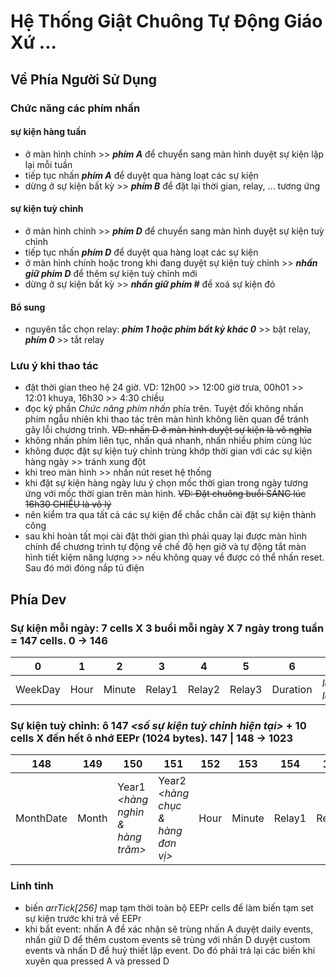 # Hệ Thống Giật Chuông Tự Động Giáo Xứ ...


## Về Phía Người Sử Dụng
### Chức năng các phím nhấn
#### sự kiện hàng tuần
- ở màn hình chính >> ***phím A*** để chuyển sang màn hình duyệt sự kiện lặp lại mỗi tuần
- tiếp tục nhấn ***phím A*** để duyệt qua hàng loạt các sự kiện
- dừng ở sự kiện bất kỳ >> ***phím B*** để đặt lại thời gian, relay, ... tương ứng
#### sự kiện tuỳ chỉnh
- ở màn hình chính >> ***phím D*** để chuyển sang màn hình duyệt sự kiện tuỳ chỉnh
- tiếp tục nhấn ***phím D*** để duyệt qua hàng loạt các sự kiện
- ở màn hình chính hoặc trong khi đang duyệt sự kiện tuỳ chỉnh >> ***nhấn giữ phím D*** để thêm sự kiện tuỳ chỉnh mới
- dừng ở sự kiện bất kỳ >> ***nhấn giữ phím #*** để xoá sự kiện đó
#### Bổ sung
- nguyên tắc chọn relay: ***phím 1 hoặc phím bất kỳ khác 0*** >> bật relay, ***phím 0*** >> tắt relay

### Lưu ý khi thao tác
- đặt thời gian theo hệ 24 giờ. VD: 12h00 >> 12:00 giờ trưa, 00h01 >> 12:01 khuya, 16h30 >> 4:30 chiều
- đọc kỹ phần *Chức năng phím nhấn* phía trên. Tuyệt đối không nhấn phím ngẫu nhiên khi thao tác trên màn hình không liên quan để tránh gây lỗi chương trình. ~~VD: nhấn D ở màn hình duyệt sự kiện là vô nghĩa~~
- không nhấn phím liên tục, nhấn quá nhanh, nhấn nhiều phím cùng lúc
- không được đặt sự kiện tuỳ chỉnh trùng khớp thời gian với các sự kiện hàng ngày >> tránh xung đột
- khi treo màn hình >> nhấn nút reset hệ thống
- khi đặt sự kiện hàng ngày lưu ý chọn mốc thời gian trong ngày tương ứng với mốc thời gian trên màn hình. ~~VD: Đặt chuông buổi SÁNG lúc 16h30 CHIỀU là vô lý~~
- nên kiểm tra qua tất cả các sự kiện để chắc chắn cài đặt sự kiện thành công
- sau khi hoàn tất mọi cài đặt thời gian thì phải quay lại được màn hình chính để chương trình tự động về chế độ hẹn giờ và tự động tắt màn hình tiết kiệm năng lượng >> nếu không quay về được có thể nhấn reset. Sau đó mới đóng nắp tủ điện

## Phía Dev
### Sự kiện mỗi ngày: 7 cells  X  3 buổi mỗi ngày  X  7 ngày trong tuần  =  147 cells. 0 -> 146
| 0 | 1 | 2 | 3 | 4 | 5 | 6 | ... |
| - | - | - | - | - | - | - | --- |
| WeekDay | Hour | Minute | Relay1 | Relay2 | Relay3 | Duration | *lặp lại* |

### Sự kiện tuỳ chỉnh: ô 147 *<số sự kiện tuỳ chỉnh hiện tại>*  +  10 cells  X  đến hết ô nhớ EEPr (1024 bytes). 147 | 148 -> 1023
| 148 | 149 | 150 | 151 | 152 | 153 | 154 | 155 | 156 | 157 | ... |
| --- | --- | --- | --- | --- | --- | --- | --- | --- | --- | --- |
| MonthDate | Month | Year1 *<hàng nghìn & hàng trăm>* | Year2 *<hàng chục & hàng đơn vị>* | Hour | Minute | Relay1 | Relay2 | Relay3 | Duration | *lặp lại* |

### Linh tinh
- biến *arrTick[256]* map tạm thời toàn bộ EEPr cells để làm biến tạm set sự kiện trước khi trả về EEPr
- khi bắt event: nhấn A để xác nhận sẽ trùng nhấn A duyệt daily events, nhấn giữ D để thêm custom events sẽ trùng với nhấn D duyệt custom events và nhấn D để huỷ thiết lập event. Do đó phải trả lại các biến khi xuyên qua pressed A và pressed D